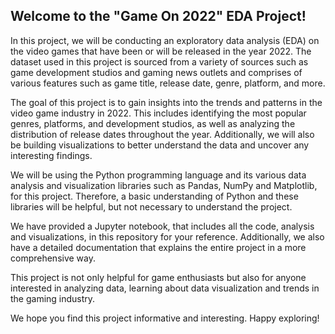 ## Welcome to the "Game On 2022" EDA Project!

In this project, we will be conducting an exploratory data analysis (EDA) on the video games that have been or will be released in the year 2022. The dataset used in this project is sourced from a variety of sources such as game development studios and gaming news outlets and comprises of various features such as game title, release date, genre, platform, and more.

The goal of this project is to gain insights into the trends and patterns in the video game industry in 2022. This includes identifying the most popular genres, platforms, and development studios, as well as analyzing the distribution of release dates throughout the year. Additionally, we will also be building visualizations to better understand the data and uncover any interesting findings.

We will be using the Python programming language and its various data analysis and visualization libraries such as Pandas, NumPy and Matplotlib, for this project. Therefore, a basic understanding of Python and these libraries will be helpful, but not necessary to understand the project.

We have provided a Jupyter notebook, that includes all the code, analysis and visualizations, in this repository for your reference. Additionally, we also have a detailed documentation that explains the entire project in a more comprehensive way.

This project is not only helpful for game enthusiasts but also for anyone interested in analyzing data, learning about data visualization and trends in the gaming industry.

We hope you find this project informative and interesting. Happy exploring!

